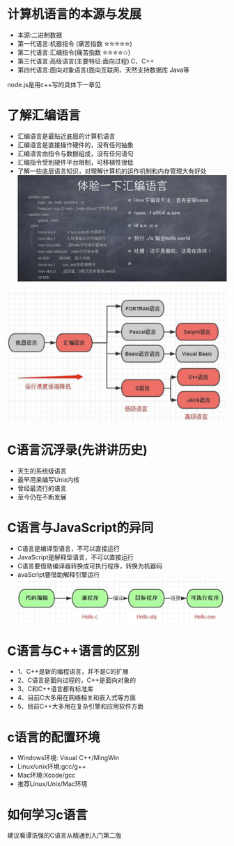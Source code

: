 # 计算机语言的本源与发展

- 本源:二进制数据
- 第一代语言:机器指令 (痛苦指数 ✮✮✮✮✮)
- 第二代语言:汇编指令(痛苦指数 ✮✮✮✮✩)
- 第三代语言:高级语言(主要特征:面向过程) C、C++
- 第四代语言:面向对象语言(面向互联网、天然支持数据库 Java等

node.js是用c++写的具体下一章见

#  了解汇编语言

- 汇编语言是最贴近底层的计算机语言 
- 汇编语言是直接操作硬件的，没有任何抽象 
- 汇编语言由指令与数据组成，没有任何语句 
- 汇编指令受到硬件平台限制，可移植性很低 
- 了解一些底层语言知识，对理解计算机的运作机制和内存管理大有好处
<a data-fancybox title="体验汇编语言" href="https://raw.githubusercontent.com/ColaStar/static/master/images/体验汇编语言.png">![体验汇编语言](https://raw.githubusercontent.com/ColaStar/static/master/images/体验汇编语言.png)</a>

<a data-fancybox title="语言历史发展" href="https://raw.githubusercontent.com/ColaStar/static/master/images/语言历史发展.png">![语言历史发展](https://raw.githubusercontent.com/ColaStar/static/master/images/语言历史发展.png)</a>

# C语言沉浮录(先讲讲历史)

- 天生的系统级语言
- 最早用来编写Unix内核
- 曾经最流行的语言
- 至今仍在不断发展

# C语言与JavaScript的异同

- C语言是编译型语言，不可以直接运行
- JavaScript是解释型语言，不可以直接运行
- C语言要借助编译器转换成可执行程序，转换为机器码
- avaScript要借助解释引擎运行
<a data-fancybox title="" href="https://raw.githubusercontent.com/ColaStar/static/master/images/c语言.png">![](https://raw.githubusercontent.com/ColaStar/static/master/images/c语言.png)</a>

# C语言与C++语言的区别

- 1、C++是新的编程语言，并不是C的扩展
- 2、C语言是面向过程的，C++是面向对象的
- 3、C和C++语言都有标准库
- 4、目前C大多用在网络相关和嵌入式等方面
- 5、目前C++大多用在复杂引擎和应用软件方面

#  c语言的配置环境

- Windows环境: Visual C++/MingWin
- Linux/unix环境:gcc/g++
- Mac环境:Xcode/gcc
- 推荐Linux/Unix/Mac环境

# 如何学习c语言 

建议看谭浩强的C语言从精通到入门第二版

